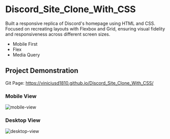 # Discord_Site_Clone_With_CSS

Built a responsive replica of Discord's homepage using HTML and CSS. Focused on recreating layouts with Flexbox and Grid, ensuring visual fidelity and responsiveness across different screen sizes.
* Mobile First
* Flex
* Media Query

## Project Demonstration
Git Page: https://viniciusd1810.github.io/Discord_Site_Clone_With_CSS/

### Mobile View
![mobile-view](https://github.com/user-attachments/assets/d3068845-697a-46fa-9741-d5f9b5855493)

### Desktop View
![desktop-view](https://github.com/user-attachments/assets/fdf0e3a4-0749-4267-8175-0b481717cd08)
